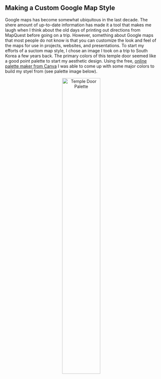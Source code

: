 ## Making a Custom Google Map Style

Google maps has become somewhat ubiquitous in the last decade. The shere amount of up-to-date information has made it a tool that makes me laugh when I think about the old days of printing out directions from MapQuest before going on a trip. However, something about Google maps that most people do not know is that you can customize the look and feel of the maps for use in projects, websites, and presentations.
To start my efforts of a suctom map style, I chose an image I took on a trip to South Korea a few years back. The primary colors of this temple door seemed like a good point palette to start my aesthetic design. Using the free, <a href="https://www.canva.com/colors/color-palette-generator/" target="_blank">online palette maker from Canva</a> I was able to come up with some major colors to build my styel from (see palette image below).
<center><img src="https://mrfochs.github.io/Portfolio/Lab1/MapPalette.PNG" alt="Temple Door Palette" style="width:50%;"/></center>
